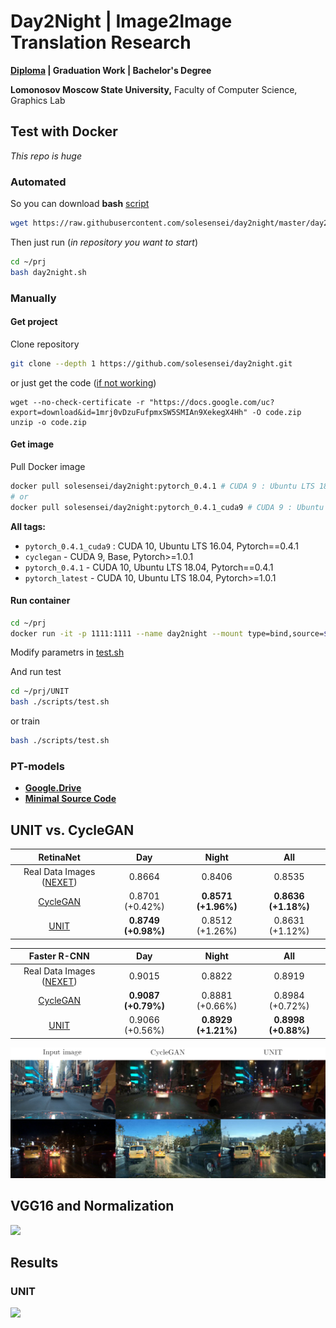 # Day2Night | Image2Image Translation Research 

**[Diploma](./diploma/source/Day2Night.pdf) | Graduation Work | Bachelor's Degree**

__Lomonosov Moscow State University,__ Faculty of Computer Science, Graphics Lab

## Test with Docker
_This repo is huge_

### Automated
So you can download **bash** [script](day2night/UNIT/scripts/day2night.sh)
```bash
wget https://raw.githubusercontent.com/solesensei/day2night/master/day2night/UNIT/scripts/day2night.sh -O ~/prj/day2night.sh
```
Then just run (_in repository you want to start_)
```bash
cd ~/prj
bash day2night.sh
```

### Manually

#### Get project
Clone repository
```bash
git clone --depth 1 https://github.com/solesensei/day2night.git
```
or just get the code ([if not working](#PT-models))
```
wget --no-check-certificate -r "https://docs.google.com/uc?export=download&id=1mrj0vDzuFufpmxSW5SMIAn9XekegX4Hh" -O code.zip
unzip -o code.zip
```

#### Get image
Pull Docker image
```bash
docker pull solesensei/day2night:pytorch_0.4.1 # CUDA 9 : Ubuntu LTS 18.04
# or
docker pull solesensei/day2night:pytorch_0.4.1_cuda9 # CUDA 9 : Ubuntu LTS 16.04
```
**All tags:**
- `pytorch_0.4.1_cuda9` : CUDA 10, Ubuntu LTS 16.04, Pytorch==0.4.1
- `cyclegan` - CUDA 9, Base,  Pytorch>=1.0.1
- `pytorch_0.4.1` - CUDA 10, Ubuntu LTS 18.04, Pytorch==0.4.1
- `pytorch_latest` - CUDA 10, Ubuntu LTS 18.04, Pytorch>=1.0.1

#### Run container
```bash
cd ~/prj
docker run -it -p 1111:1111 --name day2night --mount type=bind,source=$PWD,target=/mnt/w/prj -w /mnt/w/prj/UNIT --runtime nvidia -i -t solesensei/day2night:pytorch_0.4.1 # your tag here
```

Modify parametrs in [test.sh](./day2night/UNIT/scripts/test.sh)

And run test
```bash
cd ~/prj/UNIT
bash ./scripts/test.sh
```
or train
```bash
bash ./scripts/test.sh
```

### PT-models

- **[Google.Drive](https://drive.google.com/open?id=1Qe_AEZ1qeN8i5Q2cgXqGDmjKdXDRpBhT)**
- **[Minimal Source Code](https://drive.google.com/open?id=1mrj0vDzuFufpmxSW5SMIAn9XekegX4Hh)**

## UNIT vs. CycleGAN

|                              RetinaNet                              |         Day        |         Night        |         All         |
|:-------------------------------------------------------------------:|:-------------------:|:-------------------:|:-------------------:|
| Real Data Images ([NEXET](https://www.getnexar.com/challenge-2/))   |        0.8664       |        0.8406       |        0.8535       |
| [CycleGAN](https://github.com/junyanz/pytorch-CycleGAN-and-pix2pix) |   0.8701 (+0.42%)   | **0.8571 (+1.96%)** | **0.8636 (+1.18%)** |
| [UNIT](https://github.com/mingyuliutw/UNIT)                         | **0.8749 (+0.98%)** |   0.8512 (+1.26%)   |   0.8631 (+1.12%)   |

|                             Faster R-CNN                              |         Day        |         Night        |         All         |
|:---------------------------------------------------------------------:|:-------------------:|:-------------------:|:-------------------:|
| Real Data Images ([NEXET](https://www.getnexar.com/challenge-2/))     |        0.9015       |        0.8822       |        0.8919       |
| [CycleGAN](https://github.com/junyanz/pytorch-CycleGAN-and-pix2pix)   | **0.9087 (+0.79%)** |   0.8881 (+0.66%)   |   0.8984 (+0.72%)   |
| [UNIT](https://github.com/mingyuliutw/UNIT)                           |   0.9066 (+0.56%)   | **0.8929 (+1.21%)** | **0.8998 (+0.88%)** |

![](diploma/source/img/aug_full_en.png)

## VGG16 and Normalization

![](diploma/source/img/vgg_norm_cmp_en.png)

## Results
### UNIT
![](diploma/source/img/results.svg)
